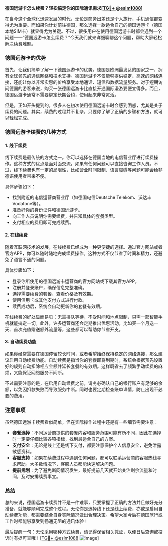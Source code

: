 **德国远游卡怎么续费？轻松搞定你的国际通讯需求[[TG💪+ @esim1088](https://t.me/s/esim1088)]**

在当今这个全球化迅速发展的时代，无论是商务出差还是个人旅行，手机通信都变得尤为重要。而如果你计划前往德国，那么选择一款适合自己的德国远游卡（德国本地SIM卡）就显得尤为关键。不过，很多用户在使用德国远游卡时都会遇到一个问题——“德国远游卡怎么续费？”今天我们就来详细聊聊这个问题，帮助大家轻松解决续费难题。

### 德国远游卡的优势

首先，让我们简单了解一下德国远游卡的优势。德国是欧洲最发达的国家之一，拥有全球领先的通信网络和技术支持。德国远游卡不仅能够提供稳定、高速的网络连接，还能让你以非常实惠的价格享受本地通话、短信和数据流量服务。对于短期访问德国的游客来说，购买一张德国远游卡比直接开通国际漫游要便宜得多。而且，德国远游卡通常不需要绑定长期合约，使用起来非常灵活。

但是，正如开头提到的，很多人在初次使用德国远游卡时会感到困惑，尤其是关于续费的问题。其实，续费的过程并不复杂，只要你了解了正确的步骤和方法，就可以轻松完成。

### 德国远游卡续费的几种方式

#### 1. 线下续费

线下续费是最传统的方式之一。你可以选择在德国当地的电信营业厅进行续费操作。这种方式的优点是面对面交流，如果有任何问题可以直接咨询工作人员。不过，线下续费也有一定的局限性，比如营业时间限制、语言障碍等问题可能会给非德语使用者带来不便。

具体步骤如下：
- 找到附近的电信运营商营业厅（如德国电信Deutsche Telekom、沃达丰Vodafone等）。
- 准备好你的身份证件和德国远游卡。
- 向工作人员说明你需要续费，并告知具体的套餐类型。
- 支付相应的费用即可完成续费。

#### 2. 在线续费

随着互联网技术的发展，在线续费已经成为一种更便捷的选择。通过官方网站或者官方APP，你可以随时随地完成续费操作。这种方式不仅节省了时间和精力，还避免了语言不通的问题。

具体步骤如下：
- 登录你所使用的德国远游卡运营商的官方网站或下载其官方APP。
- 注册并登录账户，确保信息完整准确。
- 选择需要续费的套餐，查看价格及有效期。
- 使用信用卡或其他支付方式进行付款。
- 续费成功后，系统会自动更新你的套餐有效期。

在线续费的好处显而易见：无需排队等待，不受时间和地点限制，只需一部智能手机就能搞定一切。此外，许多运营商还会定期推出优惠活动，比如买一个月送一天、首次充值赠送额外流量等，这些都可以帮助你节省开支。

#### 3. 自动续费功能

如果你经常需要在德国停留较长时间，或者希望始终保持稳定的网络连接，那么建议启用自动续费功能。自动续费是指当你的套餐即将到期时，系统会根据预先设置好的规则自动扣除相应金额并延长套餐的有效期。这样既省去了频繁手动续费的麻烦，又能保证网络服务不间断。

不过需要注意的是，在启用自动续费之前，请务必确认自己的银行账户有足够的余额，以免因扣款失败而导致服务中断。同时也要定期检查账单详情，防止出现不必要的费用。

### 注意事项

虽然德国远游卡续费看似简单，但在实际操作过程中还是有一些细节需要注意：

- **套餐选择**：不同运营商提供的套餐内容和服务范围可能有所不同，因此在选择时一定要仔细比较各项指标，找到最适合自己的方案。
- **支付安全**：无论是线上还是线下支付，都要注意保护个人信息安全，避免泄露敏感资料。
- **客服支持**：如果在续费过程中遇到任何问题，都可以联系运营商的客服热线寻求帮助。大多数情况下，客服人员都能快速解决问题。
- **提前规划**：为了避免断网情况发生，最好提前几天就开始关注剩余流量和时间，及时安排续费事宜。

### 总结

总的来说，德国远游卡续费并不是一件难事，只要掌握了正确的方法并且做好充分准备，就能够顺利完成整个过程。无论你是选择线下还是线上续费，亦或是启用自动续费功能，都需要结合自身实际情况做出合理决策。希望大家今后在德国旅行或工作时都能够享受到畅通无阻的通讯体验！

最后提醒一句：无论采用哪种方式续费，请记得保留相关凭证，以便日后查询或投诉时有据可查哦！[[TG💪+ @esim1088](https://t.me/s/esim1088) ![Image](https://i.postimg.cc/4NQfJmqS/Snipaste-2025-05-13-00-14-12.png)]